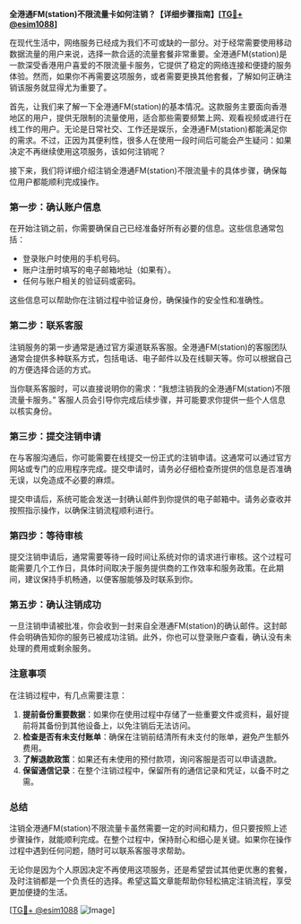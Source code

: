 **全港通FM(station)不限流量卡如何注销？【详细步骤指南】[[TG💪+ @esim1088](https://t.me/s/esim1088)]**

在现代生活中，网络服务已经成为我们不可或缺的一部分。对于经常需要使用移动数据流量的用户来说，选择一款合适的流量套餐非常重要。全港通FM(station)是一款深受香港用户喜爱的不限流量卡服务，它提供了稳定的网络连接和便捷的服务体验。然而，如果你不再需要这项服务，或者需要更换其他套餐，了解如何正确注销该服务就显得尤为重要了。

首先，让我们来了解一下全港通FM(station)的基本情况。这款服务主要面向香港地区的用户，提供无限制的流量使用，适合那些需要频繁上网、观看视频或进行在线工作的用户。无论是日常社交、工作还是娱乐，全港通FM(station)都能满足你的需求。不过，正因为其便利性，很多人在使用一段时间后可能会产生疑问：如果决定不再继续使用这项服务，该如何注销呢？

接下来，我们将详细介绍注销全港通FM(station)不限流量卡的具体步骤，确保每位用户都能顺利完成操作。

### **第一步：确认账户信息**
在开始注销之前，你需要确保自己已经准备好所有必要的信息。这些信息通常包括：
- 登录账户时使用的手机号码。
- 账户注册时填写的电子邮箱地址（如果有）。
- 任何与账户相关的验证码或密码。

这些信息可以帮助你在注销过程中验证身份，确保操作的安全性和准确性。

### **第二步：联系客服**
注销服务的第一步通常是通过官方渠道联系客服。全港通FM(station)的客服团队通常会提供多种联系方式，包括电话、电子邮件以及在线聊天等。你可以根据自己的方便选择合适的方式。

当你联系客服时，可以直接说明你的需求：“我想注销我的全港通FM(station)不限流量卡服务。” 客服人员会引导你完成后续步骤，并可能要求你提供一些个人信息以核实身份。

### **第三步：提交注销申请**
在与客服沟通后，你可能需要在线提交一份正式的注销申请。这通常可以通过官方网站或专门的应用程序完成。提交申请时，请务必仔细检查所提供的信息是否准确无误，以免造成不必要的麻烦。

提交申请后，系统可能会发送一封确认邮件到你提供的电子邮箱中。请务必查收并按照指示操作，以确保注销流程顺利进行。

### **第四步：等待审核**
提交注销申请后，通常需要等待一段时间让系统对你的请求进行审核。这个过程可能需要几个工作日，具体时间取决于服务提供商的工作效率和服务政策。在此期间，建议保持手机畅通，以便客服能够及时联系到你。

### **第五步：确认注销成功**
一旦注销申请被批准，你会收到一封来自全港通FM(station)的确认邮件。这封邮件会明确告知你的服务已被成功注销。此外，你也可以登录账户查看，确认没有未处理的费用或剩余服务。

### **注意事项**
在注销过程中，有几点需要注意：
1. **提前备份重要数据**：如果你在使用过程中存储了一些重要文件或资料，最好提前将其备份到其他设备上，以免注销后无法访问。
2. **检查是否有未支付账单**：确保在注销前结清所有未支付的账单，避免产生额外费用。
3. **了解退款政策**：如果还有未使用的预付款项，询问客服是否可以申请退款。
4. **保留通信记录**：在整个注销过程中，保留所有的通信记录和凭证，以备不时之需。

### **总结**
注销全港通FM(station)不限流量卡虽然需要一定的时间和精力，但只要按照上述步骤操作，就能顺利完成。在整个过程中，保持耐心和细心是关键。如果你在操作过程中遇到任何问题，随时可以联系客服寻求帮助。

无论你是因为个人原因决定不再使用这项服务，还是希望尝试其他更优惠的套餐，及时注销都是一个负责任的选择。希望这篇文章能帮助你轻松搞定注销流程，享受更加便捷的生活。

[[TG💪+ @esim1088](https://t.me/s/esim1088) ![Image](https://i.postimg.cc/4NQfJmqS/Snipaste-2025-05-13-00-14-12.png)]